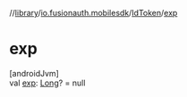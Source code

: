 //[library](../../../index.md)/[io.fusionauth.mobilesdk](../index.md)/[IdToken](index.md)/[exp](exp.md)

# exp

[androidJvm]\
val [exp](exp.md): [Long](https://kotlinlang.org/api/core/kotlin-stdlib/kotlin/-long/index.html)? = null